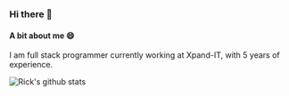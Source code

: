 ### Hi there 👋

#### A bit about me 😄

I am full stack programmer currently working at Xpand-IT, with 5 years of experience.

![Rick's github stats](https://github-readme-stats.vercel.app/api?username=ricardodev1999&show_icons=true&theme=dracula)

<!--
**RicardoDev1999/RicardoDev1999** is a ✨ _special_ ✨ repository because its `README.md` (this file) appears on your GitHub profile.

Here are some ideas to get you started:

- 🔭 I’m currently working on ...
- 🌱 I’m currently learning ...
- 👯 I’m looking to collaborate on ...
- 🤔 I’m looking for help with ...
- 💬 Ask me about ...
- 📫 How to reach me: ...
- 😄 Pronouns: ...
- ⚡ Fun fact: ...
-->
